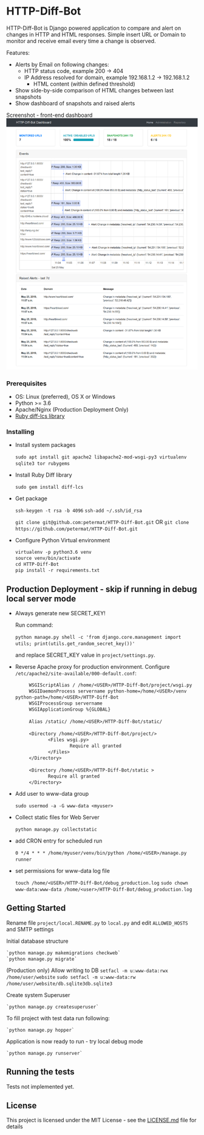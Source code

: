 # HTTP-Diff-Bot

HTTP-Diff-Bot is Django powered application to compare and alert on changes in HTTP and HTML responses.
Simple insert URL or Domain to monitor and receive email every time a change is observed.

Features:

- Alerts by Email on following changes:
	- HTTP status code, example 200 -> 404
  - IP Address resolved for domain, example 192.168.1.2 -> 192.168.1.2
	- HTML content (within defined threshold)
- Show side-by-side comparison of HTML changes between last snapshots
- Show dashboard of snapshots and raised alerts


Screenshot - front-end dashboard
![alt text](screenshot_frontend.png)

### Prerequisites

- OS: Linux (preferred), OS X or Windows
- Python >= 3.6
- Apache/Nginx  (Production Deployment Only)
- [Ruby diff-lcs library](https://rubygems.org/gems/diff-lcs)

### Installing

- Install system packages

	`sudo apt install git apache2 libapache2-mod-wsgi-py3 virtualenv sqlite3 tor rubygems`

- Install Ruby Diff library

	`sudo gem install diff-lcs`

- Get package
		
	`ssh-keygen -t rsa -b 4096`
	`ssh-add ~/.ssh/id_rsa`

	`git clone git@github.com:petermat/HTTP-Diff-Bot.git` OR `git clone https://github.com/petermat/HTTP-Diff-Bot.git`

- Configure Python Virtual environment
	```
	virtualenv -p python3.6 venv
	source venv/bin/activate
	cd HTTP-Diff-Bot
	pip install -r requirements.txt
	```

## Production Deployment - skip if running in debug local server mode

- Always generate new SECRET_KEY!

	Run command:

	`python manage.py shell -c 'from django.core.management import utils; print(utils.get_random_secret_key())'`

	and replace SECRET_KEY value in `project/settings.py`.


- Reverse Apache proxy for production environment. Configure `/etc/apache2/site-available/000-default.conf`:

	```
         WSGIScriptAlias / /home/<USER>/HTTP-Diff-Bot/project/wsgi.py
         WSGIDaemonProcess servername python-home=/home/<USER>/venv python-path=/home/<USER>/HTTP-Diff-Bot
         WSGIProcessGroup servername
         WSGIApplicationGroup %{GLOBAL}

         Alias /static/ /home/<USER>/HTTP-Diff-Bot/static/

         <Directory /home/<USER>/HTTP-Diff-Bot/project/>
                <Files wsgi.py>
                        Require all granted
                </Files>
         </Directory>

         <Directory /home/<USER>/HTTP-Diff-Bot/static >
                Require all granted
         </Directory>

	```

- Add user to www-data group

	`sudo usermod -a -G www-data <myuser>`

- Collect static files for Web Server

	`python manage.py collectstatic`

- add CRON entry for scheduled run

	`0 */4 * * * /home/myuser/venv/bin/python /home/<USER>/manage.py runner`

- set permissions for www-data log file

	`touch /home/<USER>/HTTP-Diff-Bot/debug_production.log`	
	`sudo chown www-data:www-data /home/<user>/HTTP-Diff-Bot/debug_production.log`

## Getting Started

Rename file `project/local.RENAME.py` to `local.py` and edit `ALLOWED_HOSTS` and SMTP settings

Initial database structure

	`python manage.py makemigrations checkweb`
	`python manage.py migrate`


(Production only) Allow writing to DB
	`setfacl -m u:www-data:rwx /home/user/website`
	`sudo setfacl -m u:www-data:rw /home/user/website/db.sqlite3db.sqlite3`

Create system Superuser

	`python manage.py createsuperuser`


To fill project with test data run following:

	`python manage.py hopper`

Application is now ready to run - try local debug mode

	`python manage.py runserver`

## Running the tests

Tests not implemented yet.


## License

This project is licensed under the MIT License - see the [LICENSE.md](LICENSE.md) file for details
